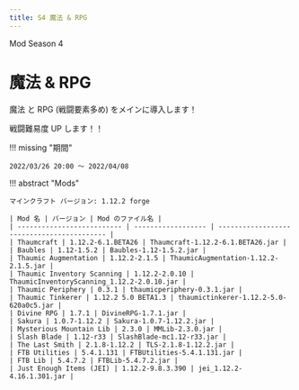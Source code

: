 ```yaml
---
title: S4 魔法 & RPG
---
```


Mod Season 4

# 魔法 & RPG

魔法 と RPG (戦闘要素多め) をメインに導入します！

戦闘難易度 UP します！！

!!! missing "期間"

    2022/03/26 20:00 ～ 2022/04/08

!!! abstract "Mods"

    マインクラフト バージョン: 1.12.2 forge

    | Mod 名 | バージョン | Mod のファイル名 |
    | -------------------------- | ------------------ | ------------------------------------------ |
    | Thaumcraft | 1.12.2-6.1.BETA26 | Thaumcraft-1.12.2-6.1.BETA26.jar |
    | Baubles | 1.12-1.5.2 | Baubles-1.12-1.5.2.jar |
    | Thaumic Augmentation | 1.12.2-2.1.5 | ThaumicAugmentation-1.12.2-2.1.5.jar |
    | Thaumic Inventory Scanning | 1.12.2-2.0.10 | ThaumicInventoryScanning_1.12.2-2.0.10.jar |
    | Thaumic Periphery | 0.3.1 | thaumicperiphery-0.3.1.jar |
    | Thaumic Tinkerer | 1.12.2 5.0 BETA1.3 | thaumictinkerer-1.12.2-5.0-620a0c5.jar |
    | Divine RPG | 1.7.1 | DivineRPG-1.7.1.jar |
    | Sakura | 1.0.7-1.12.2 | Sakura-1.0.7-1.12.2.jar |
    | Mysterious Mountain Lib | 2.3.0 | MMLib-2.3.0.jar |
    | Slash Blade | 1.12-r33 | SlashBlade-mc1.12-r33.jar |
    | The Last Smith | 2.1.8-1.12.2 | TLS-2.1.8-1.12.2.jar |
    | FTB Utilities | 5.4.1.131 | FTBUtilities-5.4.1.131.jar |
    | FTB Lib | 5.4.7.2 | FTBLib-5.4.7.2.jar |
    | Just Enough Items (JEI) | 1.12.2-9.8.3.390 | jei_1.12.2-4.16.1.301.jar |
